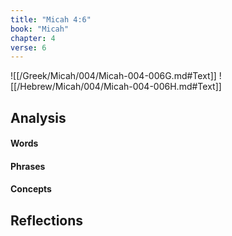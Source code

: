 ```yaml
---
title: "Micah 4:6"
book: "Micah"
chapter: 4
verse: 6
---
```

![[/Greek/Micah/004/Micah-004-006G.md#Text]]
![[/Hebrew/Micah/004/Micah-004-006H.md#Text]]

## Analysis

#### Words

#### Phrases

#### Concepts

## Reflections
